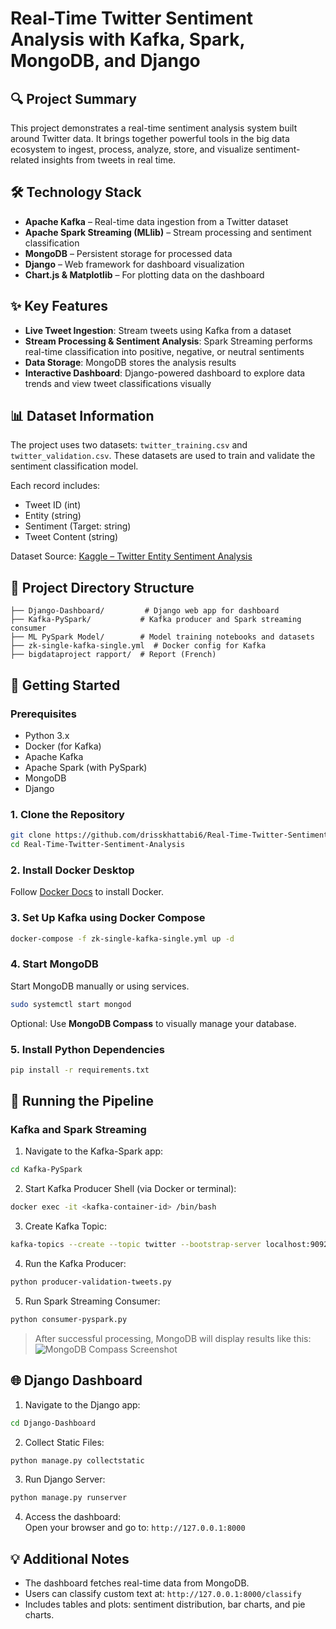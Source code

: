 # Real-Time Twitter Sentiment Analysis with Kafka, Spark, MongoDB, and Django

## 🔍 Project Summary

This project demonstrates a real-time sentiment analysis system built around Twitter data. It brings together powerful tools in the big data ecosystem to ingest, process, analyze, store, and visualize sentiment-related insights from tweets in real time.

## 🛠️ Technology Stack

- **Apache Kafka** – Real-time data ingestion from a Twitter dataset  
- **Apache Spark Streaming (MLlib)** – Stream processing and sentiment classification  
- **MongoDB** – Persistent storage for processed data  
- **Django** – Web framework for dashboard visualization  
- **Chart.js & Matplotlib** – For plotting data on the dashboard  

## ✨ Key Features

- **Live Tweet Ingestion**: Stream tweets using Kafka from a dataset  
- **Stream Processing & Sentiment Analysis**: Spark Streaming performs real-time classification into positive, negative, or neutral sentiments  
- **Data Storage**: MongoDB stores the analysis results  
- **Interactive Dashboard**: Django-powered dashboard to explore data trends and view tweet classifications visually  

## 📊 Dataset Information

The project uses two datasets: `twitter_training.csv` and `twitter_validation.csv`. These datasets are used to train and validate the sentiment classification model.

Each record includes:
- Tweet ID (int)
- Entity (string)
- Sentiment (Target: string)
- Tweet Content (string)

Dataset Source: [Kaggle – Twitter Entity Sentiment Analysis](https://www.kaggle.com/datasets/jp797498e/twitter-entity-sentiment-analysis)

## 📁 Project Directory Structure

```
├── Django-Dashboard/         # Django web app for dashboard
├── Kafka-PySpark/           # Kafka producer and Spark streaming consumer
├── ML PySpark Model/        # Model training notebooks and datasets
├── zk-single-kafka-single.yml  # Docker config for Kafka
├── bigdataproject rapport/  # Report (French)
```

## 🚀 Getting Started

### Prerequisites

- Python 3.x  
- Docker (for Kafka)  
- Apache Kafka  
- Apache Spark (with PySpark)  
- MongoDB  
- Django  

### 1. Clone the Repository

```bash
git clone https://github.com/drisskhattabi6/Real-Time-Twitter-Sentiment-Analysis.git
cd Real-Time-Twitter-Sentiment-Analysis
```

### 2. Install Docker Desktop

Follow [Docker Docs](https://docs.docker.com/get-docker/) to install Docker.

### 3. Set Up Kafka using Docker Compose

```bash
docker-compose -f zk-single-kafka-single.yml up -d
```

### 4. Start MongoDB

Start MongoDB manually or using services.

```bash
sudo systemctl start mongod
```

Optional: Use **MongoDB Compass** to visually manage your database.

### 5. Install Python Dependencies

```bash
pip install -r requirements.txt
```

## 🧠 Running the Pipeline

### Kafka and Spark Streaming

1. Navigate to the Kafka-Spark app:

```bash
cd Kafka-PySpark
```

2. Start Kafka Producer Shell (via Docker or terminal):

```bash
docker exec -it <kafka-container-id> /bin/bash
```

3. Create Kafka Topic:

```bash
kafka-topics --create --topic twitter --bootstrap-server localhost:9092
```

4. Run the Kafka Producer:

```bash
python producer-validation-tweets.py
```

5. Run Spark Streaming Consumer:

```bash
python consumer-pyspark.py
```

> After successful processing, MongoDB will display results like this:  
![MongoDB Compass Screenshot](imgs/img4.png)

## 🌐 Django Dashboard

1. Navigate to the Django app:

```bash
cd Django-Dashboard
```

2. Collect Static Files:

```bash
python manage.py collectstatic
```

3. Run Django Server:

```bash
python manage.py runserver
```

4. Access the dashboard:  
Open your browser and go to: `http://127.0.0.1:8000`

## 💡 Additional Notes

- The dashboard fetches real-time data from MongoDB.  
- Users can classify custom text at: `http://127.0.0.1:8000/classify`  
- Includes tables and plots: sentiment distribution, bar charts, and pie charts.




